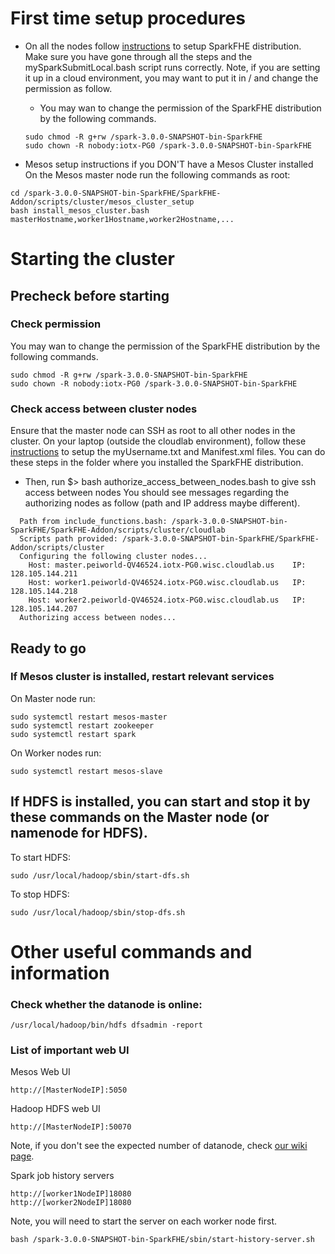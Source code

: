 # First time setup procedures
* On all the nodes follow [instructions](https://github.com/SpiRITlab/SparkFHE-Examples/wiki) to setup SparkFHE distribution. Make sure you have gone through all the steps and the mySparkSubmitLocal.bash script runs correctly. Note, if you are setting it up in a cloud environment, you may want to put it in / and change the permission as follow.

   * You may wan to change the permission of the SparkFHE distribution by the following commands.
   ```
   sudo chmod -R g+rw /spark-3.0.0-SNAPSHOT-bin-SparkFHE
   sudo chown -R nobody:iotx-PG0 /spark-3.0.0-SNAPSHOT-bin-SparkFHE
   ```

* Mesos setup instructions if you DON'T have a Mesos Cluster installed
On the Mesos master node run the following commands as root:
```
cd /spark-3.0.0-SNAPSHOT-bin-SparkFHE/SparkFHE-Addon/scripts/cluster/mesos_cluster_setup
bash install_mesos_cluster.bash masterHostname,worker1Hostname,worker2Hostname,...
```
 

# Starting the cluster
 
## Precheck before starting
### Check permission
You may wan to change the permission of the SparkFHE distribution by the following commands.
```
sudo chmod -R g+rw /spark-3.0.0-SNAPSHOT-bin-SparkFHE
sudo chown -R nobody:iotx-PG0 /spark-3.0.0-SNAPSHOT-bin-SparkFHE
```

### Check access between cluster nodes
Ensure that the master node can SSH as root to all other nodes in the cluster. 
On your laptop (outside the cloudlab environment), follow these [instructions](https://github.com/SpiRITlab/SparkFHE-Addon/tree/master/scripts/cluster/cloudlab) to setup the myUsername.txt and Manifest.xml files. You can do these steps in the folder where you installed the SparkFHE distribution.
  * Then, run $> bash authorize_access_between_nodes.bash  to give ssh access between nodes
    You should see messages regarding the authorizing nodes as follow (path and IP address maybe different).
  ```
    Path from include_functions.bash: /spark-3.0.0-SNAPSHOT-bin-SparkFHE/SparkFHE-Addon/scripts/cluster/cloudlab
    Scripts path provided: /spark-3.0.0-SNAPSHOT-bin-SparkFHE/SparkFHE-Addon/scripts/cluster
    Configuring the following cluster nodes...
      Host: master.peiworld-QV46524.iotx-PG0.wisc.cloudlab.us 	 IP: 128.105.144.211
      Host: worker1.peiworld-QV46524.iotx-PG0.wisc.cloudlab.us 	 IP: 128.105.144.218
      Host: worker2.peiworld-QV46524.iotx-PG0.wisc.cloudlab.us 	 IP: 128.105.144.207
    Authorizing access between nodes...
  ```


## Ready to go

### If Mesos cluster is installed, restart relevant services 
On Master node run:
```
sudo systemctl restart mesos-master
sudo systemctl restart zookeeper
sudo systemctl restart spark
```

On Worker nodes run:
```
sudo systemctl restart mesos-slave
```


## If HDFS is installed, you can start and stop it by these commands on the Master node (or namenode for HDFS).
To start HDFS: 
```
sudo /usr/local/hadoop/sbin/start-dfs.sh
```
To stop HDFS: 
```
sudo /usr/local/hadoop/sbin/stop-dfs.sh
```


# Other useful commands and information
### Check whether the datanode is online:
```
/usr/local/hadoop/bin/hdfs dfsadmin -report
```

### List of important web UI
Mesos Web UI
```
http://[MasterNodeIP]:5050
```

Hadoop HDFS web UI
```
http://[MasterNodeIP]:50070
```
Note, if you don't see the expected number of datanode, check [our wiki page](https://github.com/SpiRITlab/SparkFHE-Addon/wiki/Errors&Fixes).

Spark job history servers
```
http://[worker1NodeIP]18080
http://[worker2NodeIP]18080
```
Note, you will need to start the server on each worker node first.
```
bash /spark-3.0.0-SNAPSHOT-bin-SparkFHE/sbin/start-history-server.sh
```
